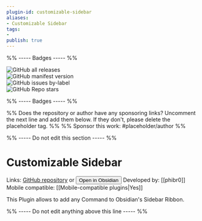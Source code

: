 ```yaml
---
plugin-id: customizable-sidebar
aliases:
- Customizable Sidebar
tags: 
- 
publish: true
---
```


%% ----- Badges ----- %%

![GitHub all releases](https://img.shields.io/github/downloads/phibr0/obsidian-customizable-sidebar/total?color=573E7A&logo=github&style=for-the-badge)   
![GitHub manifest version](https://img.shields.io/github/manifest-json/v/phibr0/obsidian-customizable-sidebar?color=573E7A&logo=github&style=for-the-badge)   
![GitHub issues by-label](https://img.shields.io/github/issues/phibr0/obsidian-customizable-sidebar/help%20wanted?color=573E7A&logo=github&style=for-the-badge)   
![GitHub Repo stars](https://img.shields.io/github/stars/phibr0/obsidian-customizable-sidebar?color=573E7A&logo=github&style=for-the-badge)

%% ----- Badges ----- %%

%% Does the repository or author have any sponsoring links? Uncomment the next line and add them below. If they don't, please delete the placeholder tag. %%
%% Sponsor this work: #placeholder/author %%

%% ----- Do not edit this section ----- %%

# Customizable Sidebar

Links: [GitHub repository](https://github.com/phibr0/obsidian-customizable-sidebar) or [<button id=HH>Open in Obsidian</button>](obsidian://goto-plugin?id=customizable-sidebar)
Developed by: [[phibr0]]
Mobile compatible: [[Mobile-compatible plugins|Yes]]

This Plugin allows to add any Command to Obsidian's Sidebar Ribbon.

%% ----- Do not edit anything above this line ----- %% 
